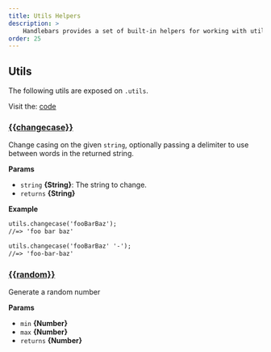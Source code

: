 ```yaml
---
title: Utils Helpers
description: >
    Handlebars provides a set of built-in helpers for working with utility functions. These helpers are used to manipulate and format data, making it easier to work with complex data structures in templates.
order: 25
---
```


## Utils

The following utils are exposed on `.utils`.

Visit the: [code](https://github.com/jaredwray/fumanchu/tree/main/helpers/lib/utils/index.js)

### [{{changecase}}](lib/utils/index.js#L54)

Change casing on the given `string`, optionally passing a delimiter to use between words in the returned string.

**Params**

* `string` **{String}**: The string to change.
* `returns` **{String}**

**Example**

```html
utils.changecase('fooBarBaz');
//=> 'foo bar baz'

utils.changecase('fooBarBaz' '-');
//=> 'foo-bar-baz'
```

### [{{random}}](lib/utils/index.js#L80)

Generate a random number

**Params**

* `min` **{Number}**
* `max` **{Number}**
* `returns` **{Number}**